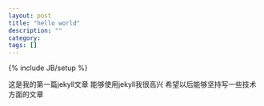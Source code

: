 ```yaml
---
layout: post
title: "hello world"
description: ""
category: 
tags: []
---
```

{% include JB/setup %}

这是我的第一篇jekyll文章 能够使用jekyll我很高兴
希望以后能够坚持写一些技术方面的文章
